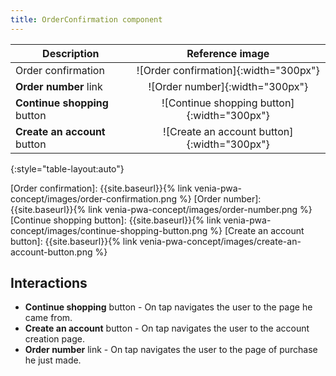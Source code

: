 ```yaml
---
title: OrderConfirmation component
---
```


| Description                | Reference image                               |
| -------------------------- | :-------------------------------------------: |
| Order confirmation         | ![Order confirmation]{:width="300px"}           |
| **Order number** link      | ![Order number]{:width="300px"}           |
| **Continue shopping** button   | ![Continue shopping button]{:width="300px"} |
| **Create an account** button   | ![Create an account button]{:width="300px"} |
{:style="table-layout:auto"}

[Order confirmation]: {{site.baseurl}}{% link venia-pwa-concept/images/order-confirmation.png %}
[Order number]: {{site.baseurl}}{% link venia-pwa-concept/images/order-number.png %}
[Continue shopping button]: {{site.baseurl}}{% link venia-pwa-concept/images/continue-shopping-button.png %}
[Create an account button]: {{site.baseurl}}{% link venia-pwa-concept/images/create-an-account-button.png %}

## Interactions

* **Continue shopping** button - On tap navigates the user to the page he came from.
* **Create an account** button - On tap navigates the user to the account creation page.
* **Order number** link - On tap navigates the user to the page of purchase he just made.
